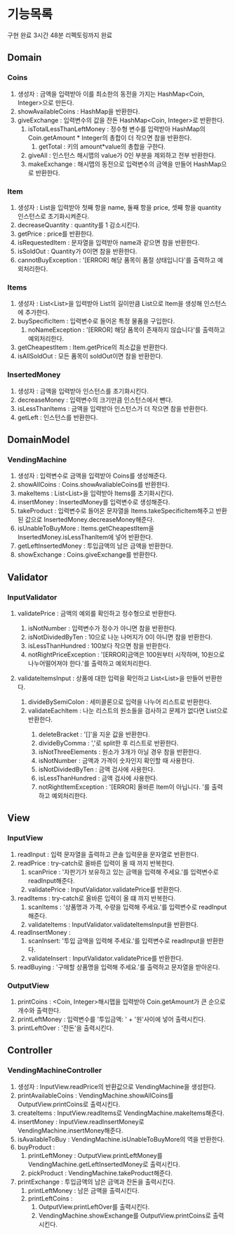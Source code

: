 # 기능목록
구현 완료 3시간 48분
리펙토링까지 완료 

## Domain
### Coins
1. 생성자 : 금액을 입력받아 이를 최소한의 동전을 가지는 HashMap<Coin, Integer>으로 만든다.
2. showAvailableCoins : HashMap을 반환한다. 
3. giveExchange : 입력변수의 값을 잔돈 HashMap<Coin, Integer>로 반환한다.
   1. isTotalLessThanLeftMoney : 정수형 변수를 입력받아 HashMap의 Coin.getAmount * Integer의 총합이 더 작으면 참을 반환한다.
      1. getTotal : 키의 amount*value의 총합을 구한다.
   2. giveAll : 인스턴스 해시맵의 value가 0인 부분을 제외하고 전부 반환한다. 
   3. makeExchange : 해시맵의 동전으로 입력변수의 금액을 만들어 HashMap으로 반환한다. 

### Item
1. 생성자 : List<String>을 입력받아 첫째 항을 name, 둘째 항을 price, 셋째 항을 quantity 인스턴스로 초기화시켜준다. 
2. decreaseQuantity : quantity를 1 감소시킨다.
3. getPrice : price를 반환한다. 
4. isRequestedItem : 문자열을 입력받아 name과 같으면 참을 반환한다.
5. isSoldOut : Quantity가 0이면 참을 반환한다.
6. cannotBuyException : '[ERROR] 해당 품목이 품절 상태입니다'를 출력하고 예외처리한다.

### Items
1. 생성자 : List<List<String>>을 입력받아 List의 길이만큼 List<String>으로 Item을 생성해 인스턴스에 추가한다.
2. buySpecificItem : 입력변수로 들어온 특정 물품을 구입한다.
   1. noNameException : '[ERROR] 해당 품목이 존재하지 않습니다'를 출력하고 예외처리한다.
3. getCheapestItem : Item.getPrice의 최소값을 반환한다. 
4. isAllSoldOut : 모든 품목이 soldOut이면 참을 반환한다. 

### InsertedMoney
1. 생성자 : 금액을 입력받아 인스턴스를 초기화시킨다. 
2. decreaseMoney : 입력변수의 크기만큼 인스턴스에서 뺀다. 
3. isLessThanItems : 금액을 입력받아 인스턴스가 더 작으면 참을 반환한다. 
4. getLeft : 인스턴스를 반환한다. 

## DomainModel
### VendingMachine
1. 생성자 : 입력변수로 금액을 입력받아 Coins를 생성해준다. 
2. showAllCoins : Coins.showAvaliableCoins를 반환한다. 
3. makeItems : List<List<String>>을 입력받아 Items를 초기화시킨다. 
4. insertMoney : InsertedMoney를 입력변수로 생성해준다. 
5. takeProduct : 입력변수로 들어온 문자열을 Items.takeSpecificItem해주고 반환된 값으로 InsertedMoney.decreaseMoney해준다. 
6. isUnableToBuyMore : Items.getCheapestItem을 InsertedMoney.isLessThanItem에 넣어 반환한다. 
7. getLeftInsertedMoney : 투입금액의 남은 금액을 반환한다. 
8. showExchange : Coins.giveExchange를 반환한다.

## Validator
### InputValidator
1. validatePrice : 금액의 예외를 확인하고 정수형으로 반환한다. 
   1. isNotNumber : 입력변수가 정수가 아니면 참을 반환한다. 
   2. isNotDividedByTen : 10으로 나눈 나머지가 0이 아니면 참을 반환한다. 
   3. isLessThanHundred : 100보다 작으면 참을 반환한다. 
   4. notRightPriceException : '[ERROR]금액은 100원부터 시작하며, 10원으로 나누어떨어져야 한다.'를 출력하고 예외처리한다.

2. validateItemsInput : 상품에 대한 입력을 확인하고 List<List<String>>을 만들어 반환한다. 
   1. divideBySemiColon : 세미콜론으로 입력을 나누어 리스트로 반환한다. 
   2. validateEachItem : 나눈 리스트의 원소들을 검사하고 문제가 없다면 List<String>으로 반환한다. 
      1. deleteBracket : '[]'을 지운 값을 반환한다. 
      2. divideByComma : ','로 split한 후 리스트로 반환한다. 
      3. isNotThreeElements : 원소가 3개가 아닐 경우 참을 반환한다. 
      4. isNotNumber : 금액과 가격이 숫자인지 확인할 때 사용한다. 
      5. isNotDividedByTen : 금액 검사에 사용한다. 
      6. isLessThanHundred : 금액 검사에 사용한다. 
      7. notRightItemException : '[ERROR] 올바른 Item이 아닙니다. '를 출력하고 예외처리한다.

## View
### InputView
1. readInput : 입력 문자열을 출력하고 콘솔 입력문을 문자열로 반환한다. 
2. readPrice : try-catch로 올바른 입력이 올 때 까지 반복한다. 
   1. scanPrice : '자판기가 보유하고 있는 금액을 입력해 주세요.'를 입력변수로 readInput해준다. 
   2. validatePrice : InputValidator.validatePrice를 반환한다. 
3. readItems : try-catch로 올바른 입력이 올 떄 까지 반복한다.
   1. scanItems : '상품명과 가격, 수량을 입력해 주세요.'를 입력변수로 readInput해준다. 
   2. validateItems : InputValidator.validateItemsInput을 반환한다.
4. readInsertMoney : 
   1. scanInsert: '투입 금액을 입력해 주세요.'를 입력변수로 readInput을 반환한다. 
   2. validateInsert : InputValidator.validatePrice를 반환한다. 
5. readBuying : '구매할 상품명을 입력해 주세요.'를 출력하고 문자열을 받아온다.

### OutputView
1. printCoins : <Coin, Integer>해시맵을 입력받아 Coin.getAmount가 큰 순으로 개수와 출력한다. 
2. printLeftMoney : 입력변수를 '투입금액: ' + '원'사이에 넣어 출력시킨다. 
3. printLeftOver : '잔돈'을 출력시킨다. 

## Controller
### VendingMachineController
1. 생성자 : InputView.readPrice의 반환값으로 VendingMachine을 생성한다. 
2. printAvailableCoins : VendingMachine.showAllCoins를 OutputView.printCoins로 출력시킨다. 
3. createItems : InputView.readItems로 VendingMachine.makeItems해준다. 
4. insertMoney : InputView.readInsertMoney로 VendingMachine.insertMoney해준다.
5. isAvailableToBuy : VendingMachine.isUnableToBuyMore의 역을 반환한다. 
6. buyProduct : 
   1. printLeftMoney : OutputView.printLeftMoney를 VendingMachine.getLeftInsertedMoney로 출력시킨다. 
   2. pickProduct : VendingMachine.takeProduct해준다. 
7. printExchange : 투입금액의 남은 금액과 잔돈을 출력시킨다. 
   1. printLeftMoney : 남은 금액을 출력시킨다. 
   2. printLeftCoins : 
      1. OutputView.printLeftOver를 출력시킨다. 
      2. VendingMachine.showExchange를 OutputView.printCoins로 출력시킨다. 